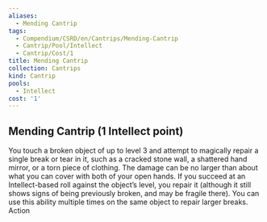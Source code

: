 ```yaml
---
aliases:
  - Mending Cantrip
tags:
  - Compendium/CSRD/en/Cantrips/Mending-Cantrip
  - Cantrip/Pool/Intellect
  - Cantrip/Cost/1
title: Mending Cantrip
collection: Cantrips
kind: Cantrip
pools:
  - Intellect
cost: '1'
---
```

## Mending Cantrip  (1 Intellect point)
You touch a broken object of up to level 3 and attempt to magically repair a single break or tear in it, such as a cracked stone wall, a shattered hand mirror, or a torn piece of clothing. The damage can be no larger than about what you can cover with both of your open hands. If you succeed at an Intellect-based roll against the object’s level, you repair it (although it still shows signs of being previously broken, and may be fragile there). You can use this ability multiple times on the same object to repair larger breaks. Action

